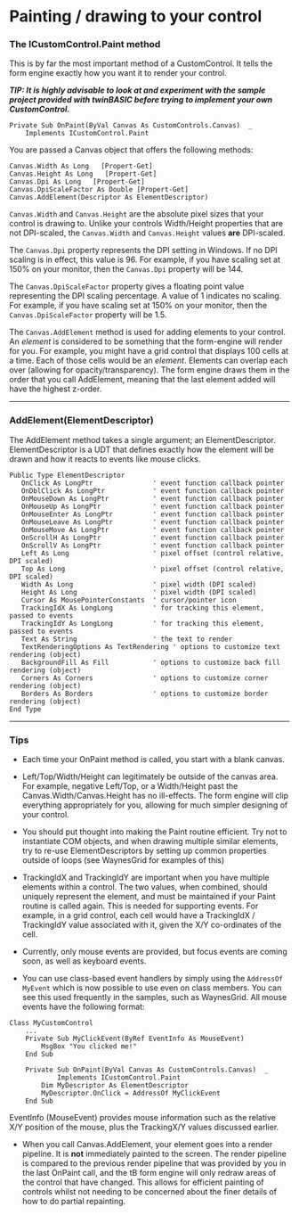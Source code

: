 # Painting / drawing to your control
### The ICustomControl.Paint method
This is by far the most important method of a CustomControl.  It tells the form engine exactly how you want it to render your control.

_**TIP: It is highly advisable to look at and experiment with the sample project provided with twinBASIC before trying to implement your own CustomControl.**_

    Private Sub OnPaint(ByVal Canvas As CustomControls.Canvas)  _
        Implements ICustomControl.Paint

You are passed a Canvas object that offers the following methods:

    Canvas.Width As Long   [Propert-Get]
    Canvas.Height As Long   [Propert-Get]
    Canvas.Dpi As Long   [Propert-Get]
    Canvas.DpiScaleFactor As Double [Propert-Get]
    Canvas.AddElement(Descriptor As ElementDescriptor)

`Canvas.Width` and `Canvas.Height` are the absolute pixel sizes that your control is drawing to.  Unlike your controls Width/Height properties that are not DPI-scaled, the `Canvas.Width` and `Canvas.Height` values **are** DPI-scaled.

The `Canvas.Dpi` property represents the DPI setting in Windows.  If no DPI scaling is in effect, this value is 96.  For example, if you have scaling set at 150% on your monitor, then the `Canvas.Dpi` property will be 144.

The `Canvas.DpiScaleFactor` property gives a floating point value representing the DPI scaling percentage.  A value of 1 indicates no scaling.  For example, if you have scaling set at 150% on your monitor, then the `Canvas.DpiScaleFactor` property will be 1.5.

The `Canvas.AddElement` method is used for adding elements to your control.  An *element* is considered to be something that the form-engine will render for you.  For example, you might have a grid control that displays 100 cells at a time.  Each of those cells would be an *element*.  Elements can overlap each over (allowing for opacity/transparency).  The form engine draws them in the order that you call AddElement, meaning that the last element added will have the highest z-order.
***
### AddElement(ElementDescriptor)
The AddElement method takes a single argument; an ElementDescriptor.  ElementDescriptor is a UDT that defines exactly how the element will be drawn and how it reacts to events like mouse clicks.

    Public Type ElementDescriptor
       OnClick As LongPtr               ' event function callback pointer
       OnDblClick As LongPtr            ' event function callback pointer
       OnMouseDown As LongPtr           ' event function callback pointer
       OnMouseUp As LongPtr             ' event function callback pointer
       OnMouseEnter As LongPtr          ' event function callback pointer
       OnMouseLeave As LongPtr          ' event function callback pointer
       OnMouseMove As LongPtr           ' event function callback pointer
       OnScrollH As LongPtr             ' event function callback pointer
       OnScrollV As LongPtr             ' event function callback pointer
       Left As Long                     ' pixel offset (control relative, DPI scaled)
       Top As Long                      ' pixel offset (control relative, DPI scaled)
       Width As Long                    ' pixel width (DPI scaled)
       Height As Long                   ' pixel width (DPI scaled)
       Cursor As MousePointerConstants  ' cursor/pointer icon
       TrackingIdX As LongLong          ' for tracking this element, passed to events
       TrackingIdY As LongLong          ' for tracking this element, passed to events
       Text As String                   ' the text to render
       TextRenderingOptions As TextRendering ' options to customize text rendering (object)
       BackgroundFill As Fill           ' options to customize back fill rendering (object)
       Corners As Corners               ' options to customize corner rendering (object)
       Borders As Borders               ' options to customize border rendering (object)
    End Type
***
### Tips
- Each time your OnPaint method is called, you start with a blank canvas.

- Left/Top/Width/Height can legitimately be outside of the canvas area.  For example, negative Left/Top, or a Width/Height past the Canvas.Width/Canvas.Height has no ill-effects.  The form engine will clip everything appropriately for you, allowing for much simpler designing of your control.

- You should put thought into making the Paint routine efficient.  Try not to instantiate COM objects, and when drawing multiple similar elements, try to re-use ElementDescriptors by setting up common properties outside of loops (see WaynesGrid for examples of this)

- TrackingIdX and TrackingIdY are important when you have multiple elements within a control.   The two values, when combined, should uniquely represent the element, and must be maintained if your Paint routine is called again.  This is needed for supporting events.  For example, in a grid control, each cell would have a TrackingIdX / TrackingIdY value associated with it, given the X/Y co-ordinates of the cell. 

- Currently, only mouse events are provided, but focus events are coming soon, as well as keyboard events.

- You can use class-based event handlers by simply using the `AddressOf MyEvent` which is now possible to use even on class members.  You can see this used frequently in the samples, such as WaynesGrid.    All mouse events have the following format:   
```
Class MyCustomControl
    ...
    Private Sub MyClickEvent(ByRef EventInfo As MouseEvent)
        MsgBox "You clicked me!"
    End Sub

    Private Sub OnPaint(ByVal Canvas As CustomControls.Canvas)  _
            Implements ICustomControl.Paint
        Dim MyDescriptor As ElementDescriptor
        MyDescriptor.OnClick = AddressOf MyClickEvent
    End Sub
```
EventInfo (MouseEvent) provides mouse information such as the relative X/Y position of the mouse, plus the TrackingX/Y values discussed earlier.

- When you call Canvas.AddElement, your element goes into a render pipeline.  It is **not** immediately painted to the screen.   The render pipeline is compared to the previous render pipeline that was provided by you in the last OnPaint call, and the tB form engine will only redraw areas of the control that have changed.  This allows for efficient painting of controls whilst not needing to be concerned about the finer details of how to do partial repainting.